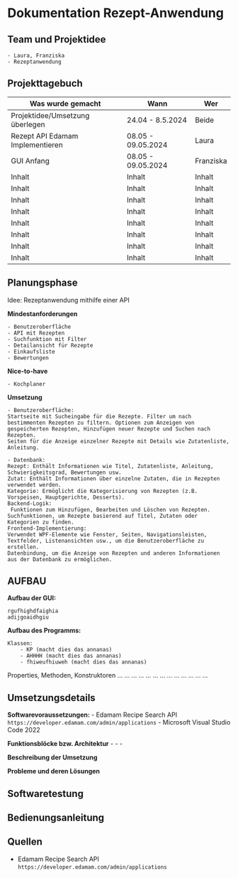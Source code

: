 # Dokumentation Rezept-Anwendung
## Team und Projektidee
    - Laura, Franziska
    - Rezeptanwendung
## Projekttagebuch
| Was wurde gemacht                  | Wann               | Wer    |
|------------------------------------|--------------------|--------|
| Projektidee/Umsetzung überlegen    | 24.04 - 8.5.2024   | Beide  |
| Rezept API Edamam Implementieren   | 08.05 - 09.05.2024 | Laura  |
| GUI Anfang                         | 08.05 - 09.05.2024 | Franziska |
| Inhalt                             | Inhalt             | Inhalt |
| Inhalt                             | Inhalt             | Inhalt |
| Inhalt                             | Inhalt             | Inhalt |
| Inhalt                             | Inhalt             | Inhalt |
| Inhalt                             | Inhalt             | Inhalt |
| Inhalt                             | Inhalt             | Inhalt |
| Inhalt                             | Inhalt             | Inhalt |
| Inhalt                             | Inhalt             | Inhalt |

 
## Planungsphase

Idee: Rezeptanwendung mithilfe einer API

**Mindestanforderungen**

    - Benutzeroberfläche 
    - API mit Rezepten
    - Suchfunktion mit Filter
    - Detailansicht für Rezepte
    - Einkaufsliste
    - Bewertungen
**Nice-to-have**

    - Kochplaner

**Umsetzung**

    - Benutzeroberfläche:
    Startseite mit Sucheingabe für die Rezepte. Filter um nach bestimmenten Rezepten zu filtern. Optionen zum Anzeigen von gespeicherten Rezepten, Hinzufügen neuer Rezepte und Suchen nach Rezepten.
    Seiten für die Anzeige einzelner Rezepte mit Details wie Zutatenliste, Anleitung.

    - Datenbank: 
    Rezept: Enthält Informationen wie Titel, Zutatenliste, Anleitung, Schwierigkeitsgrad, Bewertungen usw.
    Zutat: Enthält Informationen über einzelne Zutaten, die in Rezepten verwendet werden.
    Kategorie: Ermöglicht die Kategorisierung von Rezepten (z.B. Vorspeisen, Hauptgerichte, Desserts).
    Backend-Logik:
     Funktionen zum Hinzufügen, Bearbeiten und Löschen von Rezepten.
    Suchfunktionen, um Rezepte basierend auf Titel, Zutaten oder Kategorien zu finden.
    Frontend-Implementierung:
    Verwendet WPF-Elemente wie Fenster, Seiten, Navigationsleisten, Textfelder, Listenansichten usw., um die Benutzeroberfläche zu erstellen.
    Datenbindung, um die Anzeige von Rezepten und anderen Informationen aus der Datenbank zu ermöglichen.
## AUFBAU

**Aufbau der GUI:**

    rgufhighdfaighia
    adijgoaidhgiu

**Aufbau des Programms:**

    Klassen:
        - KP (macht dies das annanas)
        - AHHHH (macht dies das annanas)
        - fhiweufhiuweh (macht dies das annanas)
    
Properties, Methoden, Konstruktoren
...
...
...
...
...
...
...
...
...
...
...
...
...




## Umsetzungsdetails
**Softwarevoraussetzungen:**
    - Edamam Recipe Search API `https://developer.edamam.com/admin/applications`
    - Microsoft Visual Studio Code 2022

**Funktionsblöcke bzw. Architektur**
    -
    -
    -   

**Beschreibung der Umsetzung**


**Probleme und deren Lösungen**

## Softwaretestung

## Bedienungsanleitung

## Quellen
- Edamam Recipe Search API `https://developer.edamam.com/admin/applications`

